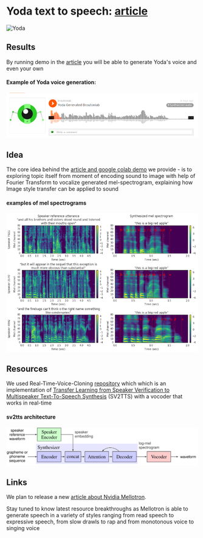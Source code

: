 # Yoda text to speech: [article](https://broutonlab.com/blog/generate-Yoda-voice-by-your-text-in-5-minutes)
![Yoda](https://media.giphy.com/media/3ohuAxV0DfcLTxVh6w/giphy.gif)

## Results
By running demo in the [article](https://broutonlab.com/blog/generate-Yoda-voice-by-your-text-in-5-minutes) you will be able to generate Yoda's voice and even your own

#### Example of Yoda voice generation:
[![soundcloud source](resources/yoda_soundcloud.png)](https://soundcloud.com/user-932195554/yoda-generated-broutonlab)


## Idea
The core idea behind the [article and google colab demo](https://broutonlab.com/blog/generate-Yoda-voice-by-your-text-in-5-minutes) we provide - is to exploring topic itself from moment of encoding sound to image with help of Fourier Transform to vocalize generated mel-spectrogram, explaining how Image style transfer can be applied to sound

#### examples of mel spectrograms
![examples of mel spectrograms](resources/tacotron-mel.png)


## Resources
We used Real-Time-Voice-Cloning [repository](https://github.com/CorentinJ/Real-Time-Voice-Cloning) which which is an implementation of [Transfer Learning from Speaker Verification to Multispeaker Text-To-Speech Synthesis](https://arxiv.org/pdf/1806.04558.pdf) (SV2TTS) with a vocoder that works in real-time

#### sv2tts architecture
![sv2tts architecture](resources/sv2tts.png)

## Links
We plan to release a new [article about Nvidia Mellotron](https://broutonlab.com/blog/). 

Stay tuned to know latest resource breakthroughs as Mellotron is able to generate speech in a variety of styles ranging from read speech to expressive speech, from slow drawls to rap and from monotonous voice to singing voice

